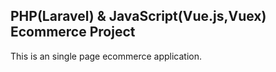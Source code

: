 ## PHP(Laravel) & JavaScript(Vue.js,Vuex) Ecommerce Project
This is an single page ecommerce application.

